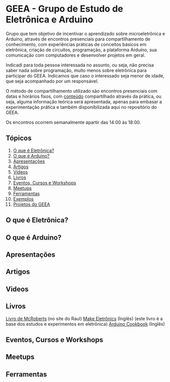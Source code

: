 # GEEA - Grupo de Estudo de Eletrônica e Arduino

Grupo que tem objetivo de incentivar o aprendizado sobre microeletrônica e Arduíno, através de encontros presenciais para compartilhamento de conhecimento, com experiências práticas de conceitos básicos em eletrônica, criação de circuitos, programação, a plataforma Arduíno, sua comunicação com computadores e desenvolver projetos em geral. 

Indicadi para toda pessoa interessada no assunto, ou seja, não precisa saber nada sobre programação, muito menos sobre eletrônica para participar do GEEA. Indicamos que caso o interessado seja menor de idade, que seja acompanhado por um responsável. 

O método de compartilhamento utilizado são encontros presenciais com datas e horários fixos, com [conteúdo](#https://github.com/angelobms/GEEA/blob/master/conteudo.md) compartilhado através da prática, ou seja, alguma informação teórica será apresentada, apenas para embasar a experimentação prática e também disponibilizada aqui no repositório do GEEA. 

Os encontros ocorrem semanalmente apartir das 14:00 às 18:00.

## Tópicos

  1. [O que é Eletrônica?](#o-que-é-eletrônica)
  2. [O que é Arduino?](#o-que-é-arduino)
  3. [Apresentações](#apresentações)
  4. [Artigos](#artigos)
  5. [Vídeos](#vídeos)
  6. [Livros](#livros)
  7. [Eventos, Cursos e Workshops](#eventos-cursos-e-workshops)
  8. [Meetups](#meetups)
  9. [Ferramentas](#ferramentas)
  10. [Exemplos](/exemplos/README.md)
  11. [Projetos do GEEA](/projetos/README.md)

## O que é Eletrônica?

## O que é Arduino?

## Apresentações

## Artigos

## Videos

## Livros

[Livro de McRoberts](#http://raulhc.cc/Doc/LivroArduino) (no site do Raul) 
[Make Eletrônics](#http://www.makershed.com/products/make-electronics-2ed) (Inglês) (este livro é a base dos estudos e experimentos em eletrônica) 
[Arduino Cookbook](#http://shop.oreilly.com/product/9780596802486.do) (Inglês)

## Eventos, Cursos e Workshops

## Meetups

## Ferramentas
